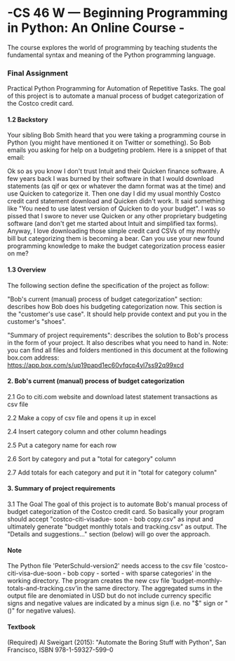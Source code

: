# -CS 46 W — Beginning Programming in Python: An Online Course -
The course explores the world of programming by teaching students the fundamental syntax and meaning of the Python programming language.

### Final Assignment ###
Practical Python Programming for Automation of Repetitive Tasks. 
The goal of this project is to automate a manual process of budget categorization
of the Costco credit card.  

#### 1.2 Backstory ####
Your sibling Bob Smith heard that you were taking a programming course in Python
(you might have mentioned it on Twitter or something). So Bob emails you asking for
help on a budgeting problem. Here is a snippet of that email:

Ok so as you know I don't trust Intuit and their Quicken finance software. A few years
back I was burned by their software in that I would download statements (as qif or qex
or whatever the damn format was at the time) and use Quicken to categorize it. Then
one day I did my usual monthly Costco credit card statement download and Quicken
didn't work. It said something like "You need to use latest version of Quicken to do your
budget". I was so pissed that I swore to never use Quicken or any other proprietary
budgeting software (and don't get me started about Intuit and simplified tax forms).
Anyway, I love downloading those simple credit card CSVs of my monthly bill but
categorizing them is becoming a bear. Can you use your new found programming
knowledge to make the budget categorization process easier on me?

#### 1.3 Overview ####
The following section define the specification of the project as follow:

"Bob's current (manual) process of budget categorization" section: describes how Bob
does his budgeting categorization now. This section is the "customer's use case". It
should help provide context and put you in the customer's "shoes".

"Summary of project requirements": describes the solution to Bob's process in the form
of your project. It also describes what you need to hand in.
Note: you can find all files and folders mentioned in this document at the following
box.com address: https://app.box.com/s/up19papd1ec60vfqcp4yl7ss92q99xcd


#### 2. Bob's current (manual) process of budget categorization ####

2.1 Go to citi.com website and download latest statement transactions as csv file

2.2 Make a copy of csv file and opens it up in excel

2.4 Insert category column and other column headings

2.5 Put a category name for each row

2.6 Sort by category and put a "total for category" column

2.7 Add totals for each category and put it in "total for category column"


#### 3. Summary of project requirements ####
3.1 The Goal
The goal of this project is to automate Bob's manual process of budget categorization
of the Costco credit card. So basically your program should accept "costco-citi-visadue-
soon - bob copy.csv" as input and ultimately generate "budget monthly totals and
tracking.csv" as output. The "Details and suggestions..." section (below) will go over
the approach.

#### Note ####
The Python file 'PeterSchuld-version2' needs access to the csv file 'costco-citi-visa-due-soon - bob copy - sorted - with sparse categories' in the working directory. The program creates the new csv file 'budget-monthly-totals-and-tracking.csv'in the same directory. The aggregated sums in the output file are denomiated in USD but do not include currency specific signs and negative values are indicated by a minus sign (i.e. no "$" sign or "()" for negative values).

#### Textbook ####
(Required) Al Sweigart (2015): "Automate the Boring Stuff with Python", San Francisco, ISBN 978-1-59327-599-0 
